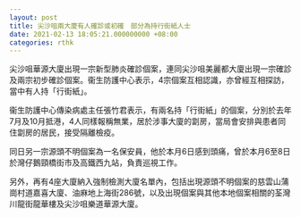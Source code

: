 ```yaml
---
layout: post
title: 尖沙咀兩大廈有人確診或初確　部分為持行街紙人士
date: 2021-02-13 18:05:21.000000000 +08:00
categories: rthk
---
```


尖沙咀華源大廈出現一宗新型肺炎確診個案，連同尖沙咀美麗都大廈出現一宗確診及兩宗初步確診個案。衞生防護中心表示，4宗個案互相認識，亦曾經互相探訪，當中有人持「行街紙」。

衞生防護中心傳染病處主任張竹君表示，有兩名持「行街紙」的個案，分別於去年7月及10月抵港，4人同樣報稱無業，居於涉事大廈的劏房，當局會安排與患者同住劏房的居民，接受隔離檢疫。

同日另一宗源頭不明個案為一名保安員，他於本月6日感到頭痛，曾於本月6至8日於灣仔鵝頸橋街市及高鐵西九站，負責巡視工作。

另外，再有4座大廈納入強制檢測大廈名單內，包括出現源頭不明個案的慈雲山蒲崗村道嘉喜大廈、油麻地上海街286號，以及出現個案與其他本地個案相關的荃灣川龍街龍華樓及尖沙咀樂道華源大廈。
